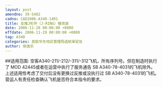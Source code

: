 ```yaml
---
layout: post
amendno: 39-5482
cadno: CAD2006-A340-14R1
title: 反推J形环（J-RING）樯改装
date: 2006-11-28 00:00:00 +0800
effdate: 2006-11-29 00:00:00 +0800
tag: A340
categories: 民航华东地区管理局适航审定处
author: 徐逸乐
---
```


##适用范围:
空客A340-211/-212/-311/-312飞机，所有序列号。但在制造时执行了 MOD 42445或者在运营中执行了服务通告 SB A340-78-4031的飞机除外。
上述适用性考虑了交付后没有更换过反推或没执行过 SB A340-78-4031的飞机。营运人有责任检查确认飞机是否符合本指令的要求。

